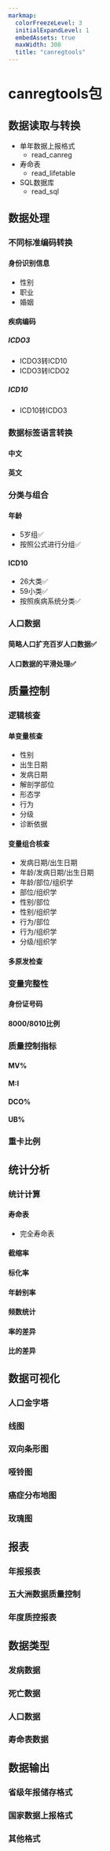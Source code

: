 ```yaml
---
markmap:
  colorFreezeLevel: 3
  initialExpandLevel: 1
  embedAssets: true
  maxWidth: 300
  title: "canregtools"
---
```


# canregtools包

## 数据读取与转换

- 单年数据上报格式
  - read_canreg
- 寿命表
  - read_lifetable
- SQL数据库
  - read_sql

## 数据处理

### 不同标准编码转换

#### 身份识别信息
  - 性别
  - 职业
  - 婚姻

#### 疾病编码

##### ICDO3

- ICDO3转ICD10
- ICDO3转ICDO2

##### ICD10

- ICD10转ICDO3

### 数据标签语言转换

#### 中文

#### 英文

### 分类与组合

#### 年龄

- 5岁组✅
- 按照公式进行分组✅

#### ICD10

- 26大类✅
- 59小类✅
- 按照疾病系统分类✅

### 人口数据

#### 简略人口扩充百岁人口数据✅

#### 人口数据的平滑处理✅

## 质量控制

### 逻辑核查

#### 单变量核查

- 性别
- 出生日期
- 发病日期
- 解剖学部位
- 形态学
- 行为
- 分级
- 诊断依据

#### 变量组合核查

- 发病日期/出生日期
- 年龄/发病日期/出生日期
- 年龄/部位/组织学
- 部位/组织学
- 性别/部位
- 性别/组织学
- 行为/部位
- 行为/组织学
- 分级/组织学

#### 多原发检查

### 变量完整性

#### 身份证号码

#### 8000/8010比例

### 质量控制指标

#### MV%

#### M:I

#### DCO%

#### UB%

### 重卡比例

## 统计分析

### 统计计算

#### 寿命表

- 完全寿命表

#### 截缩率

#### 标化率

#### 年龄别率

#### 频数统计

#### 率的差异

#### 比的差异

## 数据可视化

### 人口金字塔

### 线图

### 双向条形图

### 哑铃图

### 癌症分布地图

### 玫瑰图

## 报表

### 年报报表

### 五大洲数据质量控制

### 年度质控报表

## 数据类型

### 发病数据

### 死亡数据

### 人口数据

### 寿命表数据

## 数据输出

### 省级年报储存格式

### 国家数据上报格式

### 其他格式
